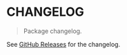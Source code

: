 # CHANGELOG

> Package changelog.

See [GitHub Releases](https://github.com/stdlib-js/strided-base-reinterpret-complex64/releases) for the changelog.